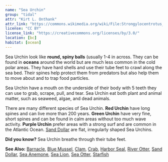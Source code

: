 ```yaml
---
name: "Sea Urchin"
group: "tidal"
attr: "Kirt L. Onthank"
attr_link: "https://commons.wikimedia.org/wiki/File:Strongylocentrotus_franciscanus.jpg"
license: "CC BY"
license_link: "https://creativecommons.org/licenses/by/3.0/"
location: [bc]
habitat: [ocean]
---
```

Sea Urchin look like **round, spiny balls** (usually 1-4 in across. They can be found in **oceans** around the world but are much less common in the cold polar areas. They have hard shells and use their tube feet to crawl along the sea bed. Their spines help protect them from predators but also help them to move about and to trap food particles.

Sea Urchin have a mouth on the underside of their body with 5 teeth they can use to grab, scrape, pull, and tear. Sea Urchin eat both plant and animal matter, such as seaweed, algae, and dead animals.

There are many different species of Sea Urchin. **Red Urchin** have long spines and can live more than 200 years. **Green Urchin** have very fine, short spines and can be found in calm areas without too much wave activity. **Purple Urchin** prefer areas with a strong surf and are common in the Atlantic Ocean. [Sand Dollar](/animals/sandolr) are flat, irregularly shaped Sea Urchins.

**Did you know?** Sea Urchin breathe through their tube feet.

<!-- generated, do not edit -->
**See Also:**
[Barnacle](/animals/barnacle),
[Blue Mussel](/animals/blumussel),
[Clam](/animals/clam),
[Crab](/animals/crab),
[Harbor Seal](/animals/harbseal),
[River Otter](/animals/rivotter),
[Sand Dollar](/animals/sandolr),
[Sea Anemone](/animals/seaanem),
[Sea Lion](/animals/sealion),
[Sea Otter](/animals/seaotter),
[Starfish](/animals/starfish)
